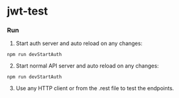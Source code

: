 # jwt-test

### Run

1. Start auth server and auto reload on any changes:

`npm run devStartAuth` 

2. Start normal API server and auto reload on any changes:

`npm run devStartAuth`

3. Use any HTTP client or from the .rest file to test the endpoints.